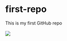 # first-repo
This is my first GitHub repo
<br><br>
<img src="https://cloud.githubusercontent.com/assets/17029470/12766722/aa2525ee-c9ca-11e5-8f9d-11953412b4fe.jpg">
